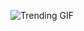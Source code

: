 
<!-- GIF_SECTION -->
![Trending GIF](https://media1.giphy.com/media/v1.Y2lkPThiYjIxNzcyOGNnMjIxYW43MTllbXl5cG96c2hoODd3OW5jaGphdmJpM2R3aG91YiZlcD12MV9naWZzX3NlYXJjaCZjdD1n/MtWJ2pJx7CbJe/giphy.gif)
<!-- END_GIF_SECTION -->
